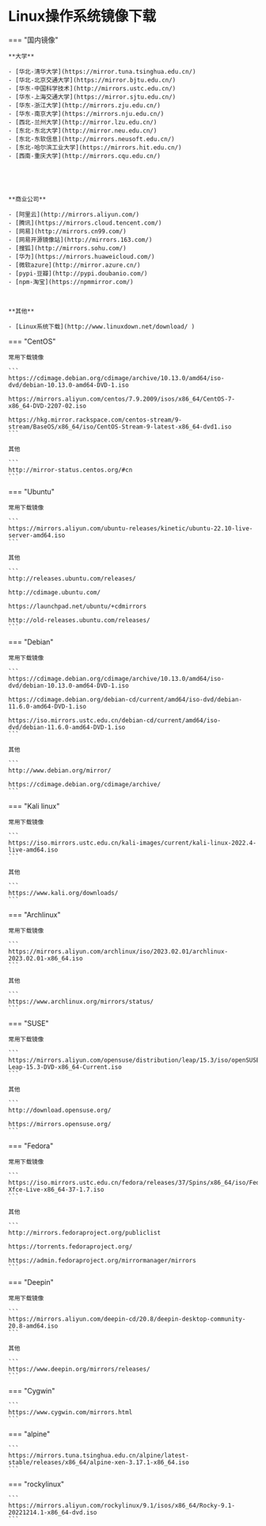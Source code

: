 # Linux操作系统镜像下载




=== "国内镜像"


    **大学**

    - [华北-清华大学](https://mirror.tuna.tsinghua.edu.cn/)
    - [华北-北京交通大学](https://mirror.bjtu.edu.cn/)
    - [华东-中国科学技术](http://mirrors.ustc.edu.cn/)
    - [华东-上海交通大学](https://mirror.sjtu.edu.cn/)
    - [华东-浙江大学](http://mirrors.zju.edu.cn/)
    - [华东-南京大学](https://mirrors.nju.edu.cn/)
    - [西北-兰州大学](http://mirror.lzu.edu.cn/)
    - [东北-东北大学](http://mirror.neu.edu.cn/)
    - [东北-东软信息](http://mirrors.neusoft.edu.cn/)
    - [东北-哈尔滨工业大学](https://mirrors.hit.edu.cn/)
    - [西南-重庆大学](http://mirrors.cqu.edu.cn/)
    




    **商业公司**

    - [阿里云](http://mirrors.aliyun.com/)
    - [腾讯](https://mirrors.cloud.tencent.com/)
    - [网易](http://mirrors.cn99.com/)
    - [网易开源镜像站](http://mirrors.163.com/)
    - [搜狐](http://mirrors.sohu.com/)
    - [华为](https://mirrors.huaweicloud.com/)
    - [微软azure](http://mirror.azure.cn/)
    - [pypi-豆瓣](http://pypi.doubanio.com/)
    - [npm-淘宝](https://npmmirror.com/)



    **其他**

    - [Linux系统下载](http://www.linuxdown.net/download/ )




=== "CentOS"
    
    常用下载镜像
    
    ```
    https://cdimage.debian.org/cdimage/archive/10.13.0/amd64/iso-dvd/debian-10.13.0-amd64-DVD-1.iso
    
    https://mirrors.aliyun.com/centos/7.9.2009/isos/x86_64/CentOS-7-x86_64-DVD-2207-02.iso
    
    https://hkg.mirror.rackspace.com/centos-stream/9-stream/BaseOS/x86_64/iso/CentOS-Stream-9-latest-x86_64-dvd1.iso
    ```
    
    其他
    
    ```
    http://mirror-status.centos.org/#cn
    ```




=== "Ubuntu"

    常用下载镜像
    
    ```
    https://mirrors.aliyun.com/ubuntu-releases/kinetic/ubuntu-22.10-live-server-amd64.iso
    ```
    
    其他
    
    ```
    http://releases.ubuntu.com/releases/
    
    http://cdimage.ubuntu.com/
    
    https://launchpad.net/ubuntu/+cdmirrors
    
    http://old-releases.ubuntu.com/releases/
    ```





=== "Debian"

    常用下载镜像
    
    ```
    https://cdimage.debian.org/cdimage/archive/10.13.0/amd64/iso-dvd/debian-10.13.0-amd64-DVD-1.iso
    
    https://cdimage.debian.org/debian-cd/current/amd64/iso-dvd/debian-11.6.0-amd64-DVD-1.iso
    
    https://iso.mirrors.ustc.edu.cn/debian-cd/current/amd64/iso-dvd/debian-11.6.0-amd64-DVD-1.iso
    ```
    
    其他
    
    ```
    http://www.debian.org/mirror/
    
    https://cdimage.debian.org/cdimage/archive/
    ```







=== "Kali linux"

    常用下载镜像
    
    ```
    https://iso.mirrors.ustc.edu.cn/kali-images/current/kali-linux-2022.4-live-amd64.iso
    ```
    
    其他
    
    ```
    https://www.kali.org/downloads/ 
    ```





=== "Archlinux"

    常用下载镜像
    
    ```
    https://mirrors.aliyun.com/archlinux/iso/2023.02.01/archlinux-2023.02.01-x86_64.iso
    ```
    
    其他
    
    ```
    https://www.archlinux.org/mirrors/status/
    ```





=== "SUSE"

    常用下载镜像
    
    ```
    https://mirrors.aliyun.com/opensuse/distribution/leap/15.3/iso/openSUSE-Leap-15.3-DVD-x86_64-Current.iso
    ```
    
    其他
    
    ```
    http://download.opensuse.org/
    
    https://mirrors.opensuse.org/
    ```
    
    



=== "Fedora"

    常用下载镜像
    
    ```
    https://iso.mirrors.ustc.edu.cn/fedora/releases/37/Spins/x86_64/iso/Fedora-Xfce-Live-x86_64-37-1.7.iso
    ```
    
    其他
    
    ```
    http://mirrors.fedoraproject.org/publiclist
    
    https://torrents.fedoraproject.org/
    
    https://admin.fedoraproject.org/mirrormanager/mirrors
    ```
    
    



=== "Deepin"

    常用下载镜像
    
    ```
    https://mirrors.aliyun.com/deepin-cd/20.8/deepin-desktop-community-20.8-amd64.iso
    ```
    
    其他
    
    ```
    https://www.deepin.org/mirrors/releases/
    ```
    




=== "Cygwin"

    ```
    https://www.cygwin.com/mirrors.html 
    ```





=== "alpine"

    ```
    https://mirrors.tuna.tsinghua.edu.cn/alpine/latest-stable/releases/x86_64/alpine-xen-3.17.1-x86_64.iso
    ```





=== "rockylinux"

    ```
    https://mirrors.aliyun.com/rockylinux/9.1/isos/x86_64/Rocky-9.1-20221214.1-x86_64-dvd.iso
    ```